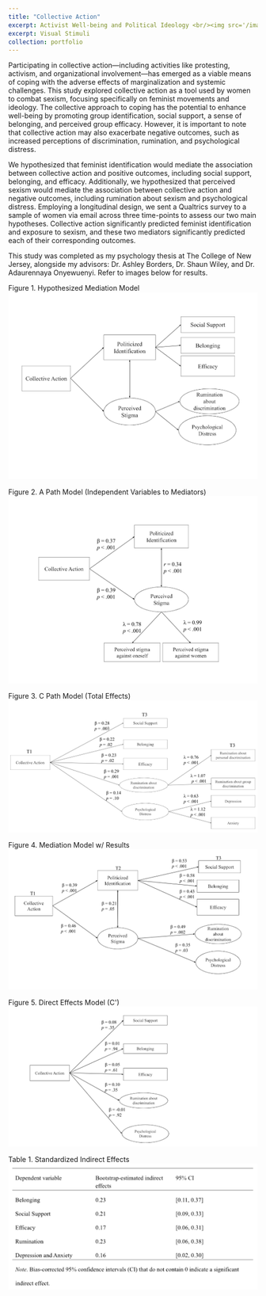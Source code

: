 ```yaml
---
title: "Collective Action"
excerpt: Activist Well-being and Political Ideology <br/><img src='/images/capic.jpg' style="width:400px;">
excerpt: Visual Stimuli
collection: portfolio
---
```


Participating in collective action—including activities like protesting, activism, and organizational involvement—has emerged as a viable means of coping with the adverse effects of marginalization and systemic challenges. This study explored collective action as a tool used by women to combat sexism, focusing specifically on feminist movements and ideology. The collective approach to coping has the potential to enhance well-being by promoting group identification, social support, a sense of belonging, and perceived group efficacy. However, it is important to note that collective action may also exacerbate negative outcomes, such as increased perceptions of discrimination, rumination, and psychological distress.

We hypothesized that feminist identification would mediate the association between collective action and positive outcomes, including social support, belonging, and efficacy. Additionally, we hypothesized that perceived sexism would mediate the association between collective action and negative outcomes, including rumination about sexism and psychological distress. Employing a longitudinal design, we sent a Qualtrics survey to a sample of women via email across three time-points to assess our two main hypotheses. Collective action significantly predicted feminist identification and exposure to sexism, and these two mediators significantly predicted each of their corresponding outcomes. 

This study was completed as my psychology thesis at The College of New Jersey, alongside my advisors: Dr. Ashley Borders, Dr. Shaun Wiley, and Dr. Adaurennaya Onyewuenyi. Refer to images below for results.

Figure 1. Hypothesized Mediation Model
![Alt text](/images/unnamed.png)

Figure 2. A Path Model (Independent Variables to Mediators)
![Alt text](/images/ivtodv.png)

Figure 3. C Path Model (Total Effects)
![Alt text](/images/toteff.png)

Figure 4. Mediation Model w/ Results
![Alt text](/images/med.png)

Figure 5. Direct Effects Model (C')
![Alt text](/images/cp.png)

Table 1. Standardized Indirect Effects
![Alt text](/images/tab.png)


